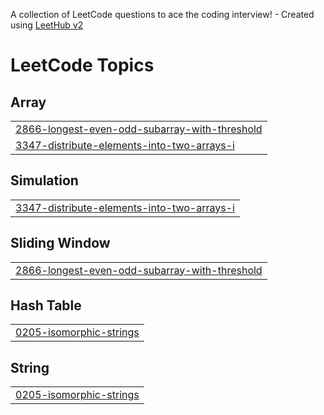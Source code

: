 A collection of LeetCode questions to ace the coding interview! - Created using [LeetHub v2](https://github.com/arunbhardwaj/LeetHub-2.0)
<!---LeetCode Topics Start-->
# LeetCode Topics
## Array
|  |
| ------- |
| [2866-longest-even-odd-subarray-with-threshold](https://github.com/RINSHA003/leetcode/tree/master/2866-longest-even-odd-subarray-with-threshold) |
| [3347-distribute-elements-into-two-arrays-i](https://github.com/RINSHA003/leetcode/tree/master/3347-distribute-elements-into-two-arrays-i) |
## Simulation
|  |
| ------- |
| [3347-distribute-elements-into-two-arrays-i](https://github.com/RINSHA003/leetcode/tree/master/3347-distribute-elements-into-two-arrays-i) |
## Sliding Window
|  |
| ------- |
| [2866-longest-even-odd-subarray-with-threshold](https://github.com/RINSHA003/leetcode/tree/master/2866-longest-even-odd-subarray-with-threshold) |
## Hash Table
|  |
| ------- |
| [0205-isomorphic-strings](https://github.com/RINSHA003/leetcode/tree/master/0205-isomorphic-strings) |
## String
|  |
| ------- |
| [0205-isomorphic-strings](https://github.com/RINSHA003/leetcode/tree/master/0205-isomorphic-strings) |
<!---LeetCode Topics End-->